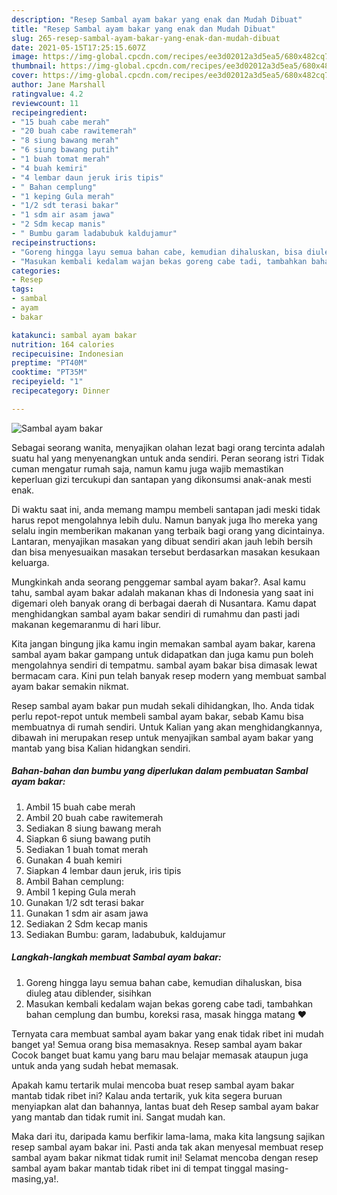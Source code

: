 ```yaml
---
description: "Resep Sambal ayam bakar yang enak dan Mudah Dibuat"
title: "Resep Sambal ayam bakar yang enak dan Mudah Dibuat"
slug: 265-resep-sambal-ayam-bakar-yang-enak-dan-mudah-dibuat
date: 2021-05-15T17:25:15.607Z
image: https://img-global.cpcdn.com/recipes/ee3d02012a3d5ea5/680x482cq70/sambal-ayam-bakar-foto-resep-utama.jpg
thumbnail: https://img-global.cpcdn.com/recipes/ee3d02012a3d5ea5/680x482cq70/sambal-ayam-bakar-foto-resep-utama.jpg
cover: https://img-global.cpcdn.com/recipes/ee3d02012a3d5ea5/680x482cq70/sambal-ayam-bakar-foto-resep-utama.jpg
author: Jane Marshall
ratingvalue: 4.2
reviewcount: 11
recipeingredient:
- "15 buah cabe merah"
- "20 buah cabe rawitemerah"
- "8 siung bawang merah"
- "6 siung bawang putih"
- "1 buah tomat merah"
- "4 buah kemiri"
- "4 lembar daun jeruk iris tipis"
- " Bahan cemplung"
- "1 keping Gula merah"
- "1/2 sdt terasi bakar"
- "1 sdm air asam jawa"
- "2 Sdm kecap manis"
- " Bumbu garam ladabubuk kaldujamur"
recipeinstructions:
- "Goreng hingga layu semua bahan cabe, kemudian dihaluskan, bisa diuleg atau diblender, sisihkan"
- "Masukan kembali kedalam wajan bekas goreng cabe tadi, tambahkan bahan cemplung dan bumbu, koreksi rasa, masak hingga matang ❤️"
categories:
- Resep
tags:
- sambal
- ayam
- bakar

katakunci: sambal ayam bakar 
nutrition: 164 calories
recipecuisine: Indonesian
preptime: "PT40M"
cooktime: "PT35M"
recipeyield: "1"
recipecategory: Dinner

---
```



![Sambal ayam bakar](https://img-global.cpcdn.com/recipes/ee3d02012a3d5ea5/680x482cq70/sambal-ayam-bakar-foto-resep-utama.jpg)

Sebagai seorang wanita, menyajikan olahan lezat bagi orang tercinta adalah suatu hal yang menyenangkan untuk anda sendiri. Peran seorang istri Tidak cuman mengatur rumah saja, namun kamu juga wajib memastikan keperluan gizi tercukupi dan santapan yang dikonsumsi anak-anak mesti enak.

Di waktu  saat ini, anda memang mampu membeli santapan jadi meski tidak harus repot mengolahnya lebih dulu. Namun banyak juga lho mereka yang selalu ingin memberikan makanan yang terbaik bagi orang yang dicintainya. Lantaran, menyajikan masakan yang dibuat sendiri akan jauh lebih bersih dan bisa menyesuaikan masakan tersebut berdasarkan masakan kesukaan keluarga. 



Mungkinkah anda seorang penggemar sambal ayam bakar?. Asal kamu tahu, sambal ayam bakar adalah makanan khas di Indonesia yang saat ini digemari oleh banyak orang di berbagai daerah di Nusantara. Kamu dapat menghidangkan sambal ayam bakar sendiri di rumahmu dan pasti jadi makanan kegemaranmu di hari libur.

Kita jangan bingung jika kamu ingin memakan sambal ayam bakar, karena sambal ayam bakar gampang untuk didapatkan dan juga kamu pun boleh mengolahnya sendiri di tempatmu. sambal ayam bakar bisa dimasak lewat bermacam cara. Kini pun telah banyak resep modern yang membuat sambal ayam bakar semakin nikmat.

Resep sambal ayam bakar pun mudah sekali dihidangkan, lho. Anda tidak perlu repot-repot untuk membeli sambal ayam bakar, sebab Kamu bisa membuatnya di rumah sendiri. Untuk Kalian yang akan menghidangkannya, dibawah ini merupakan resep untuk menyajikan sambal ayam bakar yang mantab yang bisa Kalian hidangkan sendiri.

<!--inarticleads1-->

##### Bahan-bahan dan bumbu yang diperlukan dalam pembuatan Sambal ayam bakar:

1. Ambil 15 buah cabe merah
1. Ambil 20 buah cabe rawitemerah
1. Sediakan 8 siung bawang merah
1. Siapkan 6 siung bawang putih
1. Sediakan 1 buah tomat merah
1. Gunakan 4 buah kemiri
1. Siapkan 4 lembar daun jeruk, iris tipis
1. Ambil  Bahan cemplung:
1. Ambil 1 keping Gula merah
1. Gunakan 1/2 sdt terasi bakar
1. Gunakan 1 sdm air asam jawa
1. Sediakan 2 Sdm kecap manis
1. Sediakan  Bumbu: garam, ladabubuk, kaldujamur




<!--inarticleads2-->

##### Langkah-langkah membuat Sambal ayam bakar:

1. Goreng hingga layu semua bahan cabe, kemudian dihaluskan, bisa diuleg atau diblender, sisihkan
1. Masukan kembali kedalam wajan bekas goreng cabe tadi, tambahkan bahan cemplung dan bumbu, koreksi rasa, masak hingga matang ❤️




Ternyata cara membuat sambal ayam bakar yang enak tidak ribet ini mudah banget ya! Semua orang bisa memasaknya. Resep sambal ayam bakar Cocok banget buat kamu yang baru mau belajar memasak ataupun juga untuk anda yang sudah hebat memasak.

Apakah kamu tertarik mulai mencoba buat resep sambal ayam bakar mantab tidak ribet ini? Kalau anda tertarik, yuk kita segera buruan menyiapkan alat dan bahannya, lantas buat deh Resep sambal ayam bakar yang mantab dan tidak rumit ini. Sangat mudah kan. 

Maka dari itu, daripada kamu berfikir lama-lama, maka kita langsung sajikan resep sambal ayam bakar ini. Pasti anda tak akan menyesal membuat resep sambal ayam bakar nikmat tidak rumit ini! Selamat mencoba dengan resep sambal ayam bakar mantab tidak ribet ini di tempat tinggal masing-masing,ya!.

